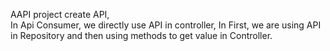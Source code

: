 AAPI project create API,  
In Api Consumer, we directly use API in controller,
In First, we are using API in Repository and then using methods to get value in Controller.
